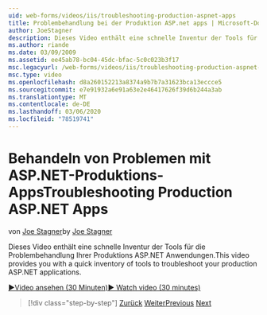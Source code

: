 ```yaml
---
uid: web-forms/videos/iis/troubleshooting-production-aspnet-apps
title: Problembehandlung bei der Produktion ASP.net apps | Microsoft-Dokumentation
author: JoeStagner
description: Dieses Video enthält eine schnelle Inventur der Tools für die Problembehandlung Ihrer Produktions ASP.NET Anwendungen.
ms.author: riande
ms.date: 03/09/2009
ms.assetid: ee45ab78-bc04-45dc-bfac-5c0c023b3f17
msc.legacyurl: /web-forms/videos/iis/troubleshooting-production-aspnet-apps
msc.type: video
ms.openlocfilehash: d8a260152213a8374a9b7b7a31623bca13eccce5
ms.sourcegitcommit: e7e91932a6e91a63e2e46417626f39d6b244a3ab
ms.translationtype: MT
ms.contentlocale: de-DE
ms.lasthandoff: 03/06/2020
ms.locfileid: "78519741"
---
```

# <a name="troubleshooting-production-aspnet-apps"></a><span data-ttu-id="57966-103">Behandeln von Problemen mit ASP.NET-Produktions-Apps</span><span class="sxs-lookup"><span data-stu-id="57966-103">Troubleshooting Production ASP.NET Apps</span></span>

<span data-ttu-id="57966-104">von [Joe Stagner](https://github.com/JoeStagner)</span><span class="sxs-lookup"><span data-stu-id="57966-104">by [Joe Stagner](https://github.com/JoeStagner)</span></span>

<span data-ttu-id="57966-105">Dieses Video enthält eine schnelle Inventur der Tools für die Problembehandlung Ihrer Produktions ASP.NET Anwendungen.</span><span class="sxs-lookup"><span data-stu-id="57966-105">This video provides you with a quick inventory of tools to troubleshoot your production ASP.NET applications.</span></span>

[<span data-ttu-id="57966-106">&#9654;Video ansehen (30 Minuten)</span><span class="sxs-lookup"><span data-stu-id="57966-106">&#9654; Watch video (30 minutes)</span></span>](https://channel9.msdn.com/Blogs/ASP-NET-Site-Videos/troubleshooting-production-aspnet-apps)

> [!div class="step-by-step"]
> <span data-ttu-id="57966-107">[Zurück](feature-specific-delegated-management.md)
> [Weiter](creating-a-site-with-iis7-manager.md)</span><span class="sxs-lookup"><span data-stu-id="57966-107">[Previous](feature-specific-delegated-management.md)
[Next](creating-a-site-with-iis7-manager.md)</span></span>
